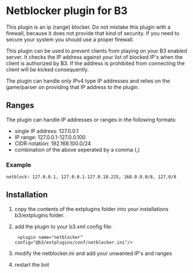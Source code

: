 # Netblocker plugin for B3

This plugin is an ip (range) blocker. Do not mistake this plugin with a firewall, because it does not provide that kind
of security. If you need to secure your system you should use a proper firewall.

This plugin can be used to prevent clients from playing on your B3 enabled server. It checks the IP address against
your list of blocked IP's when the client is authorized by B3. If the address is prohibited from connecting the client
will be kicked consequently.

The plugin can handle only IPv4 type IP addresses and relies on the game/parser on providing that IP address to the plugin.

## Ranges

The plugin can handle IP addresses or ranges in the following formats:

- single IP address: 127.0.0.1
- IP range: 127.0.0.1-127.0.0.100
- CIDR notation: 192.168.100.0/24
- combination of the above seperated by a comma (,)

### Example
    
    netblock: 127.0.0.1, 127.0.0.1-127.0.10.225, 168.0.0.0/8, 127.0/8

## Installation

1. copy the contents of the extplugins folder into your installations b3/extplugins folder.
2. add the plugin to your b3.xml config file:

        <plugin name="netblocker" config="@b3/extplugins/conf/netblocker.ini"/>

3. modify the netblocker.ini and add your unwanted IP's and ranges
4. restart the bot